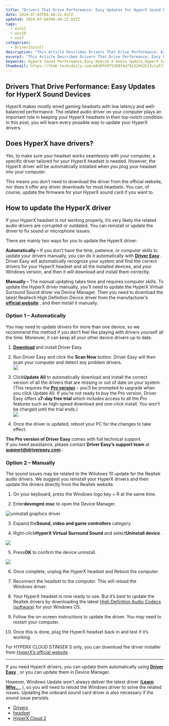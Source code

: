 ```yaml
---
title: "Drivers That Drive Performance: Easy Updates for HyperX Sound Devices"
date: 2024-07-03T04:48:22.037Z
updated: 2024-07-04T04:48:22.037Z
tags:
  - win11
  - win10
  - win7
categories:
  - DriverInstall
description: "This Article Describes Drivers That Drive Performance: Easy Updates for HyperX Sound Devices"
excerpt: "This Article Describes Drivers That Drive Performance: Easy Updates for HyperX Sound Devices"
keywords: HyperX Sound Performance,Easy Hybrid X Audio Update,HyperX Sound Device Performance Boosting,HyperX Updates for Enhanced Audio Quality,Performance Drivers HyperX Sound Devices,HyperX Easy Updates Audio Performance,Optimized HyperX Sound Device Experience
thumbnail: https://thmb.techidaily.com/e8d9fb9f5398f4a792320d2b13c1a57276ee28fb817fc4d294eae20885dd4758.jpg
---
```


## Drivers That Drive Performance: Easy Updates for HyperX Sound Devices

 HyperX makes mostly wired gaming headsets with low latency and well-balanced performance. The related audio driver on your computer plays an important role in keeping your HyperX headsets in their top-notch condition. In this post, you will learn every possible way to update your HyperX drivers.

## Does HyperX have drivers?

 Yes, to make sure your headset works seamlessly with your computer, a specific driver tailored for your HyperX headset is needed. However, the HyperX driver will be automatically installed when you plug your headset into your computer.

 This means you don’t need to download the driver from the official website, nor does it offer any driver downloads for most headsets. You can, of course, update the firmware for your HyperX sound card if you want to.

## How to update the HyperX driver

 If your HyperX headset is not working properly, it’s very likely the related audio drivers are corrupted or outdated. You can reinstall or update the driver to fix sound or microphone issues:

There are mainly two ways for you to update the HyperX driver:

**Automatically –**  If you don’t have the time, patience, or computer skills to update your drivers manually, you can do it automatically with **[Driver Easy](https://tools.techidaily.com/drivereasy/download/)**  . Driver Easy will automatically recognize your system and find the correct drivers for your HyperX headset and all the installed devices, and your Windows version, and then it will download and install them correctly.

**Manually –** The manual updating takes time and requires computer skills. To update the HyperX driver manually, you’ll need to update the HyperX Virtual Surround Sound driver via Device Manager. Then you need to download the latest Realtech High Definition Device driver from the manufacturer’s **[official website](https://www.realtek.com/en/downloads)**  , and then install it manually.

### Option 1 – Automatically

 You may need to update drivers for more than one device, so we recommend this method if you don’t feel like playing with drivers yourself all the time. Moreover, it can keep all your other device drivers up to date.

 1) **[Download](https://tools.techidaily.com/drivereasy/download/) [](https://tools.techidaily.com/drivereasy/download/)**  and install Driver Easy.

 2) Run Driver Easy and click the **Scan Now** button. Driver Easy will then scan your computer and detect any problem drivers.  
![](https://www.drivereasy.com/wp-content/uploads/2024/05/DE-scan-now-6.0.jpg)

 3) Click**Update All** to automatically download and install the correct version of all the drivers that are missing or out of date on your system. (This requires the **[Pro version](https://tools.techidaily.com/drivereasy/download/)**  – you’ll be prompted to upgrade when you click Update All. If you’re not ready to buy the Pro version, Driver Easy offers a**7-day free trial** which includes access to all the Pro features such as high-speed download and one-click install. You won’t be charged until the trial ends.)  
![](https://www.drivereasy.com/wp-content/uploads/2021/04/de-update-all-Realtek-Audio.jpg)

 4) Once the driver is updated, reboot your PC for the changes to take effect.

**The Pro version of Driver Easy** comes with full technical support.  
 If you need assistance, please contact **Driver Easy’s support team** at **[support@drivereasy.com](mailto:support@drivereasy.com) .**

### Option 2 – Manually

 The sound issues may be related to the Windows 10 update for the Realtek audio drivers. We suggest you reinstall your HyperX drivers and then update the drivers directly from the Realtek website.

1) On your keyboard, press the Windows logo key + R at the same time.

2) Enter**devmgmt.msc** to open the Device Manager.

![uninstall graphics driver](https://images.drivereasy.com/wp-content/uploads/2021/03/device-manager.jpg)

 3) Expand the**Sound, video and game controllers** category.

 4) Right-click**HyperX Virtual Surround Sound** and select**Uninstall device** .

![](https://images.drivereasy.com/wp-content/uploads/2021/04/device-manager-uninstall.png)

 5) Press**OK** to confirm the device uninstall.

![](https://images.drivereasy.com/wp-content/uploads/2021/04/confirm.png)

6) Once complete, unplug the HyperX headset and Reboot the computer.

7) Reconnect the headset to the computer. This will reload the  
 Windows driver.

8) Your HyperX headset is now ready to use. But it’s best to update the Realtek drivers by downloading the latest [High Definition Audio Codecs (software)](https://www.realtek.com/en/component/zoo/category/pc-audio-codecs-high-definition-audio-codecs-software) for your Windows OS.

9) Follow the on-screen instructions to update the driver. You may need to restart your computer.

10) Once this is done, plug the HyperX headset back in and test if it’s working.

 For HYPERX CLOUD STINGER S only, you can download the driver installer from [HyperX’s official website](https://www.hyperxgaming.com/spain/en/support/technical/downloads?product=hhss1s-aa&filename=driver%5Finstaller) .

---

 If you need HyperX drivers, you can update them automatically using **[Driver Easy](https://tools.techidaily.com/drivereasy/download/)**  , or you can update them in Device Manager.

 However, Windows Update won’t always deliver the latest driver ([**Learn Why..** .](https://tools.techidaily.com/drivereasy/download/) ), so you will need to reload the Windows driver to solve the related issues. Updating the onboard sound card driver is also necessary if the sound issue persists.

* [Drivers](https://tools.techidaily.com/drivereasy/download/)
* [headset](https://store.drivereasy.com/order/cart.php?PRODS=4731822&QTY=1&AFFILIATE=108875)
* [HyperX Cloud 2](https://store.drivereasy.com/order/cart.php?PRODS=4731822&QTY=1&AFFILIATE=108875)

<ins class="adsbygoogle"
     style="display:block"
     data-ad-format="autorelaxed"
     data-ad-client="ca-pub-7571918770474297"
     data-ad-slot="1223367746"></ins>



<ins class="adsbygoogle"
     style="display:block"
     data-ad-client="ca-pub-7571918770474297"
     data-ad-slot="8358498916"
     data-ad-format="auto"
     data-full-width-responsive="true"></ins>


